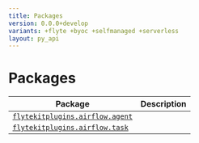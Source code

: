 ```yaml
---
title: Packages
version: 0.0.0+develop
variants: +flyte +byoc +selfmanaged +serverless
layout: py_api
---
```


# Packages

| Package | Description |
|-|-|
| [`flytekitplugins.airflow.agent`](flytekitplugins.airflow.agent) |  |
| [`flytekitplugins.airflow.task`](flytekitplugins.airflow.task) |  |
